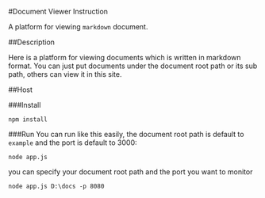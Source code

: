 #Document Viewer Instruction

A platform for viewing `markdown` document.

##Description

Here is a platform for viewing documents which is written in markdown format. You can just put documents under the document root path or its sub path, others can view it in this site.

##Host

###Install

```
npm install
```

###Run
You can run like this easily, the document root path is default to `example` and the port is default to 3000:

```
node app.js
```

you can specify your document root path and the port you want to monitor

```
node app.js D:\docs -p 8080
```